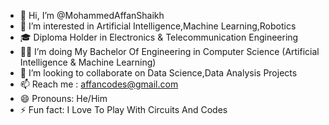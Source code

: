 - 👋 Hi, I’m @MohammedAffanShaikh
- 👀 I’m interested in Artificial Intelligence,Machine Learning,Robotics
- 🎓 Diploma Holder in Electronics & Telecommunication Engineering 
- 👨‍💻 I’m doing My Bachelor Of Engineering in Computer Science (Artificial Intelligence & Machine Learning)
- 💞️ I’m looking to collaborate on Data Science,Data Analysis Projects
- 📫 Reach me : affancodes@gmail.com
- 😄 Pronouns: He/Him
- ⚡ Fun fact: I Love To Play With Circuits And Codes

<!---
MohammedAffanShaikh/MohammedAffanShaikh is a ✨ special ✨ repository because its `README.md` (this file) appears on your GitHub profile.
You can click the Preview link to take a look at your changes.
--->
